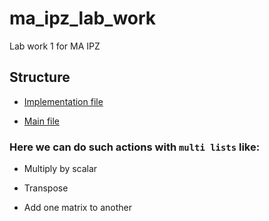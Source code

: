 # ma_ipz_lab_work
Lab work 1 for MA IPZ

## Structure
- [Implementation file](multi_list_core.py)

- [Main file](main.py)

### Here we can do such actions with `multi lists` like:

- Multiply by scalar

- Transpose

- Add one matrix to another
